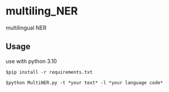 # multiling_NER
multilingual NER

## Usage
use with python 3.10

`$pip install -r requirements.txt`

`$python MultiNER.py -t *your text* -l *your language code*`
